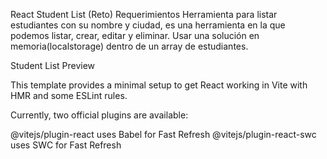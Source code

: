 React Student List (Reto)
Requerimientos Herramienta para listar estudiantes con su nombre y ciudad, es una herramienta en la que podemos listar, crear, editar y eliminar. Usar una solución en memoria(localstorage) dentro de un array de estudiantes.

Student List Preview

This template provides a minimal setup to get React working in Vite with HMR and some ESLint rules.

Currently, two official plugins are available:

@vitejs/plugin-react uses Babel for Fast Refresh
@vitejs/plugin-react-swc uses SWC for Fast Refresh